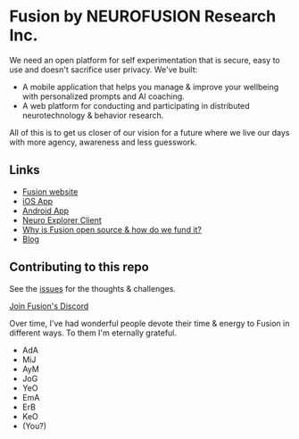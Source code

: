# Fusion by NEUROFUSION Research Inc.

We need an open platform for self experimentation that is secure, easy to use and doesn't sacrifice user privacy. We've built:

- A mobile application that helps you manage & improve your wellbeing with personalized prompts and AI coaching.
- A web platform for conducting and participating in distributed neurotechnology & behavior research.

All of this is to get us closer of our vision for a future where we live our days with more agency, awareness and less guesswork.


## Links
- [Fusion website](https://usefusion.app)
- [iOS App](https://apps.apple.com/ca/app/usefusion/id6445860500?platform=iphone)
- [Android App](https://play.google.com/store/apps/details?id=com.neurofusion.fusion&pli=1)
- [Neuro Explorer Client](https://usefusion.app/playground)
- [Why is Fusion open source & how do we fund it?](https://github.com/NEUROFUSIONInc/fusion/discussions/167)
- [Blog](https://neurofusion.substack.com)


## Contributing to this repo

See the [issues](https://github.com/NEUROFUSIONInc/fusion/issues) for the thoughts & challenges.

[Join Fusion's Discord](https://discord.gg/3wCNJ6X4RF)

Over time, I've had wonderful people devote their time & energy to Fusion in different ways. To them I'm eternally grateful.

- AdA
- MiJ
- AyM
- JoG
- YeO
- EmA
- ErB
- KeO
- (You?)
